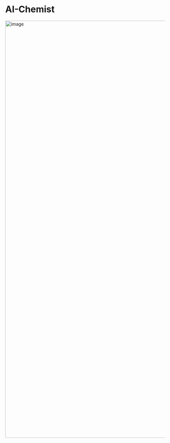 # AI-Chemist
<img width="1315" alt="image" src="https://github.com/user-attachments/assets/a7483adc-ea63-4af4-b94c-cbc0c57b3b0c" />
